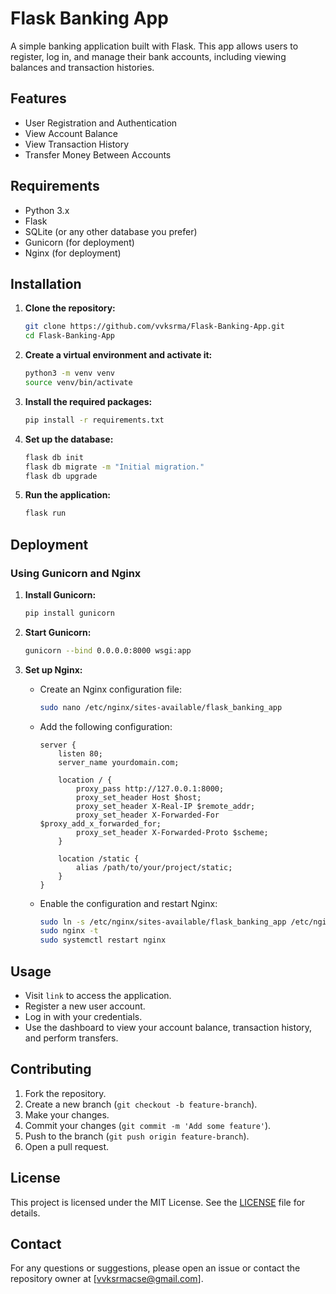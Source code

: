 # Flask Banking App

A simple banking application built with Flask. This app allows users to register, log in, and manage their bank accounts, including viewing balances and transaction histories.

## Features

- User Registration and Authentication
- View Account Balance
- View Transaction History
- Transfer Money Between Accounts

## Requirements

- Python 3.x
- Flask
- SQLite (or any other database you prefer)
- Gunicorn (for deployment)
- Nginx (for deployment)

## Installation

1. **Clone the repository:**

    ```sh
    git clone https://github.com/vvksrma/Flask-Banking-App.git
    cd Flask-Banking-App
    ```

2. **Create a virtual environment and activate it:**

    ```sh
    python3 -m venv venv
    source venv/bin/activate
    ```

3. **Install the required packages:**

    ```sh
    pip install -r requirements.txt
    ```

4. **Set up the database:**

    ```sh
    flask db init
    flask db migrate -m "Initial migration."
    flask db upgrade
    ```

5. **Run the application:**

    ```sh
    flask run
    ```

## Deployment

### Using Gunicorn and Nginx

1. **Install Gunicorn:**

    ```sh
    pip install gunicorn
    ```

2. **Start Gunicorn:**

    ```sh
    gunicorn --bind 0.0.0.0:8000 wsgi:app
    ```

3. **Set up Nginx:**

    - Create an Nginx configuration file:

        ```sh
        sudo nano /etc/nginx/sites-available/flask_banking_app
        ```

    - Add the following configuration:

        ```nginx
        server {
            listen 80;
            server_name yourdomain.com;

            location / {
                proxy_pass http://127.0.0.1:8000;
                proxy_set_header Host $host;
                proxy_set_header X-Real-IP $remote_addr;
                proxy_set_header X-Forwarded-For $proxy_add_x_forwarded_for;
                proxy_set_header X-Forwarded-Proto $scheme;
            }

            location /static {
                alias /path/to/your/project/static;
            }
        }
        ```

    - Enable the configuration and restart Nginx:

        ```sh
        sudo ln -s /etc/nginx/sites-available/flask_banking_app /etc/nginx/sites-enabled
        sudo nginx -t
        sudo systemctl restart nginx
        ```

## Usage

- Visit `link` to access the application.
- Register a new user account.
- Log in with your credentials.
- Use the dashboard to view your account balance, transaction history, and perform transfers.

## Contributing

1. Fork the repository.
2. Create a new branch (`git checkout -b feature-branch`).
3. Make your changes.
4. Commit your changes (`git commit -m 'Add some feature'`).
5. Push to the branch (`git push origin feature-branch`).
6. Open a pull request.

## License

This project is licensed under the MIT License. See the [LICENSE](LICENSE) file for details.

## Contact

For any questions or suggestions, please open an issue or contact the repository owner at [vvksrmacse@gmail.com].

